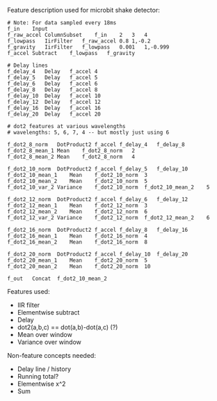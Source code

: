 Feature description used for microbit shake detector:

    # Note: For data sampled every 18ms
    f_in	Input
    f_raw_accel	ColumnSubset	f_in	2	3	4
    f_lowpass	IirFilter	f_raw_accel	0.8	1,-0.2
    f_gravity	IirFilter	f_lowpass	0.001	1,-0.999
    f_accel	Subtract	f_lowpass	f_gravity

    # Delay lines
    f_delay_4	Delay	f_accel	4
    f_delay_5	Delay	f_accel	5
    f_delay_6	Delay	f_accel	6
    f_delay_8	Delay	f_accel	8
    f_delay_10	Delay	f_accel	10
    f_delay_12	Delay	f_accel	12
    f_delay_16	Delay	f_accel	16
    f_delay_20	Delay	f_accel	20

    # dot2 features at various wavelengths
    # wavelengths: 5, 6, 7, 4 -- but mostly just using 6

    f_dot2_8_norm	DotProduct2	f_accel	f_delay_4	f_delay_8
    f_dot2_8_mean_1	Mean	f_dot2_8_norm	2
    f_dot2_8_mean_2	Mean	f_dot2_8_norm	4

    f_dot2_10_norm	DotProduct2	f_accel	f_delay_5	f_delay_10
    f_dot2_10_mean_1	Mean	f_dot2_10_norm	3
    f_dot2_10_mean_2	Mean	f_dot2_10_norm	5
    f_dot2_10_var_2	Variance	f_dot2_10_norm	f_dot2_10_mean_2	5

    f_dot2_12_norm	DotProduct2	f_accel	f_delay_6	f_delay_12
    f_dot2_12_mean_1	Mean	f_dot2_12_norm	3
    f_dot2_12_mean_2	Mean	f_dot2_12_norm	6
    f_dot2_12_var_2	Variance	f_dot2_12_norm	f_dot2_12_mean_2	6

    f_dot2_16_norm	DotProduct2	f_accel	f_delay_8	f_delay_16
    f_dot2_16_mean_1	Mean	f_dot2_16_norm	4
    f_dot2_16_mean_2	Mean	f_dot2_16_norm	8

    f_dot2_20_norm	DotProduct2	f_accel	f_delay_10	f_delay_20
    f_dot2_20_mean_1	Mean	f_dot2_20_norm	5
    f_dot2_20_mean_2	Mean	f_dot2_20_norm	10

    f_out	Concat	f_dot2_10_mean_2

Features used:
* IIR filter
* Elementwise subtract
* Delay
* dot2(a,b,c) == dot(a,b)-dot(a,c) (?)
* Mean over window
* Variance over window

Non-feature concepts needed:
* Delay line / history
* Running total?
* Elementwise x^2
* Sum



